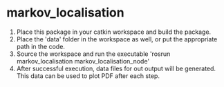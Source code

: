 # markov_localisation
1. Place this package in your catkin workspace and build the package.    
2. Place the 'data' folder in the workspace as well, or put the appropriate path in the code.     
3. Source the workspace and run the executable 'rosrun markov_localisation markov_localisation_node'    
4. After successful execution, data files for out output will be generated. This data can be used to plot PDF after each step.    
